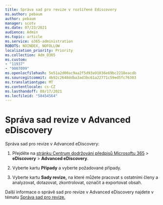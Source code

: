 ```yaml
---
title: Správa sad pro revize v rozšířené Ediscovery
ms.author: pebaum
author: pebaum
manager: scotv
ms.date: 07/23/2021
audience: Admin
ms.topic: article
ms.service: o365-administration
ROBOTS: NOINDEX, NOFOLLOW
localization_priority: Priority
ms.collection: Adm_O365
ms.custom:
- "11937"
- "9007099"
ms.openlocfilehash: 5e51a2d00ac9aa2f5d93a91036e69bc2218eacdb
ms.sourcegitcommit: 4b92c2648ddba3ad3bc61a22771c59ed5fc76303
ms.translationtype: MT
ms.contentlocale: cs-CZ
ms.lasthandoff: 08/17/2021
ms.locfileid: "58454564"
---
```

# <a name="managing-review-sets-in-advanced-ediscovery"></a>Správa sad revize v Advanced eDiscovery

Správa sad pro revize v Advanced eDiscovery:

1. Přejděte na [stránku Centrum dodržování předpisů Microsoftu 365](https://compliance.microsoft.com/)  >  **eDiscovery**  >  **Advanced eDiscovery**.

1. Vyberte kartu **Případy** a vyberte požadované případy.

1. Vyberte kartu **Sady revize,** na které můžete pracovat s ostatními členy a analyzovat, dotazovat, zkontrolovat, označit a exportovat obsah.

Další informace o správě sad pro revize v Advanced eDiscovery najdete v tématu [Správa sad pro revize.](https://docs.microsoft.com/microsoft-365/compliance/managing-review-sets)
